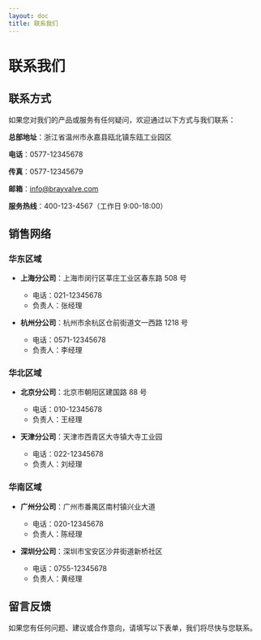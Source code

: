 ```yaml
---
layout: doc
title: 联系我们
---
```


# 联系我们

## 联系方式

如果您对我们的产品或服务有任何疑问，欢迎通过以下方式与我们联系：

**总部地址**：浙江省温州市永嘉县瓯北镇东瓯工业园区

**电话**：0577-12345678

**传真**：0577-12345679

**邮箱**：info@brayvalve.com

**服务热线**：400-123-4567（工作日 9:00-18:00）

## 销售网络

### 华东区域

- **上海分公司**：上海市闵行区莘庄工业区春东路 508 号

  - 电话：021-12345678
  - 负责人：张经理

- **杭州分公司**：杭州市余杭区仓前街道文一西路 1218 号
  - 电话：0571-12345678
  - 负责人：李经理

### 华北区域

- **北京分公司**：北京市朝阳区建国路 88 号

  - 电话：010-12345678
  - 负责人：王经理

- **天津分公司**：天津市西青区大寺镇大寺工业园
  - 电话：022-12345678
  - 负责人：刘经理

### 华南区域

- **广州分公司**：广州市番禺区南村镇兴业大道

  - 电话：020-12345678
  - 负责人：陈经理

- **深圳分公司**：深圳市宝安区沙井街道新桥社区
  - 电话：0755-12345678
  - 负责人：黄经理

## 留言反馈

如果您有任何问题、建议或合作意向，请填写以下表单，我们将尽快与您联系。

<style>
.contact-form {
  max-width: 600px;
  margin: 2rem 0;
}

.form-group {
  margin-bottom: 1.5rem;
}

.form-group label {
  display: block;
  margin-bottom: 0.5rem;
  font-weight: 600;
}

.required {
  color: #ff4757;
}

input[type="text"],
input[type="email"],
input[type="tel"],
select,
textarea {
  width: 100%;
  padding: 0.75rem;
  border: 1px solid #ddd;
  border-radius: 4px;
  font-size: 1rem;
  transition: border-color 0.3s;
}

input:focus,
select:focus,
textarea:focus {
  outline: none;
  border-color: var(--vp-c-brand);
  box-shadow: 0 0 0 2px rgba(52, 152, 219, 0.2);
}

.submit-btn {
  background-color: var(--vp-c-brand);
  color: white;
  border: none;
  padding: 0.75rem 1.5rem;
  font-size: 1rem;
  border-radius: 4px;
  cursor: pointer;
  transition: background-color 0.3s;
}

.submit-btn:hover {
  background-color: var(--vp-c-brand-dark);
}
</style>

<style>
.map-container {
  margin: 2rem 0;
}

.company-map {
  max-width: 100%;
  border: 1px solid #ddd;
  border-radius: 8px;
}
</style>

